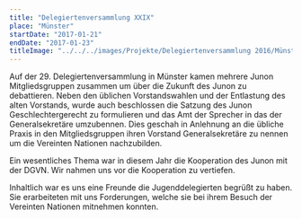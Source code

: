 ```yaml
---
title: "Delegiertenversammlung XXIX"
place: "Münster"
startDate: "2017-01-21"
endDate: "2017-01-23"
titleImage: "../../../images/Projekte/Delegiertenversammlung 2016/Münster_Titelbild.jpg"
---
```


Auf der 29. Delegiertenversammlung in Münster kamen mehrere Junon Mitgliedsgruppen zusammen um über die Zukunft des Junon zu debattieren. Neben den üblichen Vorstandswahlen und der Entlastung des alten Vorstands, wurde auch beschlossen die Satzung des Junon Geschlechtergerecht zu formulieren und das Amt der Sprecher in das der Generalsekretäre umzubennen. Dies geschah in Anlehnung an die übliche Praxis in den Mitgliedsgruppen ihren Vorstand Generalsekretäre zu nennen um die Vereinten Nationen nachzubilden.

Ein wesentliches Thema war in diesem Jahr die Kooperation des Junon mit der DGVN. Wir nahmen uns vor die Kooperation zu vertiefen.

Inhaltlich war es uns eine Freunde die Jugenddelegierten begrüßt zu haben. Sie erarbeiteten mit uns Forderungen, welche sie bei ihrem Besuch der Vereinten Nationen mitnehmen konnten.
